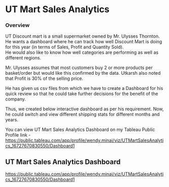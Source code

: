 # UT Mart Sales Analytics

###  Overview 

UT Discount mart is a small supermarket owned by Mr. Ulysses Thornton.  
He wants a dashboard where he can track how well Discount Mart is doing for this year (in terms of Sales, Profit and Quantity
Sold).  
He would also like to know how well categories are performing as well as different regions.  

Mr. Ulysses assumes that most customers buy 2 or more products per basket/order but would
like this confirmed by the data.
Utkarsh also noted that Profit is 30% of the selling price.  

He has given us csv files from which we have to create a Dashboard for his quick review so that he could take further decisions for the benefit of the company.

Thus, we created below interactive dashboard as per his requirement. Now, he could switch and view different shipping stats for different months and years.   

You can view UT Mart Sales Analytics Dashboard on my Tableau Public Profile link - https://public.tableau.com/app/profile/wendy.minai/viz/UTMartSalesAnalytics_16727670830550/Dashboard1

##  UT Mart Sales Analytics Dashboard
https://public.tableau.com/app/profile/wendy.minai/viz/UTMartSalesAnalytics_16727670830550/Dashboard1




